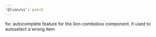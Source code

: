 ```yaml
---
'@lion/ui': patch
---
```


fix: autocomplete feature for the lion-combobox component. It used to autoselect a wrong item
